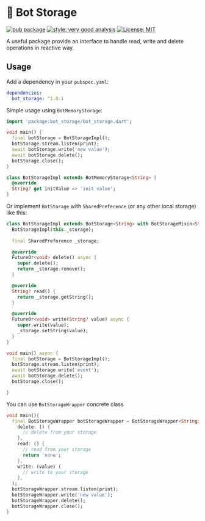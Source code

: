 # :robot: Bot Storage
[![pub package][pub_badge]][pub_badge_link] [![style: very good analysis][vgv_badge]][vgv_badge_link] [![License: MIT][license_badge]][license_badge_link]

A useful package provide an interface to handle read, write and delete operations in reactive way.

## Usage

Add a dependency in your `pubspec.yaml`:

```yaml
dependencies:
  bot_storage: ^1.0.1
```

Simple usage using `BotMemoryStorage`:

```dart
import 'package:bot_storage/bot_storage.dart';

void main() {
  final botStorage = BotStorageImpl();
  botStorage.stream.listen(print);
  await botStorage.write('new value');
  await botStorage.delete();
  botStorage.close();
}

class BotStorageImpl extends BotMemoryStorage<String> {
  @override
  String? get initValue => 'init value';
}
```
Or implement `BotStorage` with `SharedPreference` (or any other local storage) like this:

```dart
class BotStorageImpl extends BotStorage<String> with BotStorageMixin<String> {
  BotStorageImpl(this._storage);
  
  final SharedPreference _storage;

  @override
  FutureOr<void> delete() async {
    super.delete();
    return _storage.remove();
  }

  @override
  String? read() {
    return _storage.getString();
  }

  @override
  FutureOr<void> write(String? value) async {
    super.write(value);
    _storage.setString(value);
  }
}

void main() async {
  final botStorage = BotStorageImpl();
  botStorage.stream.listen(print);
  await botStorage.write('event');
  await botStorage.delete();
  botStorage.close();

}
```
You can use `BotStorageWrapper` concrete class 
```dart
void main(){
  final BotStorageWrapper botStorageWrapper = BotStorageWrapper<String>(
    delete: () {
      // delete from your storage
    },
    read: () {
      // read from your storage
      return 'none';
    },
    write: (value) {
      // write to your storage
    },
  );
  botStorageWrapper.stream.listen(print);
  botStorageWrapper.write('new value');
  botStorageWrapper.delete();
  botStorageWrapper.close();
}
 
```
[license_badge]: https://img.shields.io/badge/license-MIT-blue.svg
[license_badge_link]: https://opensource.org/licenses/MIT
[vgv_badge]: https://img.shields.io/badge/style-very_good_analysis-B22C89.svg
[vgv_badge_link]: https://pub.dev/packages/very_good_analysis
[pub_badge]: https://img.shields.io/badge/pub-1.0.1-blue
[pub_badge_link]: https://pub.dartlang.org/packages/bot_storage




